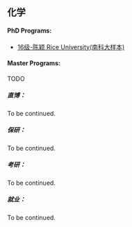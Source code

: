 ## 化学

#### PhD Programs:

- [16级-陈颖 Rice University(南科大样本)](grad-application/chemistry/[US]-15-chenying.md)

#### Master Programs:

TODO


##### 直博：

To be continued.

##### 保研：

To be continued.

##### 考研：

To be continued.

##### 就业：

To be continued.
